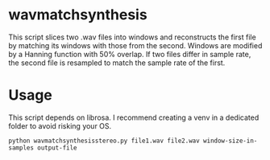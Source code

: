 # wavmatchsynthesis
This script slices two .wav files into windows and reconstructs the first file by matching its windows with those from the second. Windows are modified by a Hanning function with 50% overlap. If two files differ in sample rate, the second file is resampled to match the sample rate of the first.

# Usage
This script depends on librosa.  I recommend creating a venv in a dedicated folder to avoid risking your OS.

`python wavmatchsynthesisstereo.py file1.wav file2.wav window-size-in-samples output-file`
